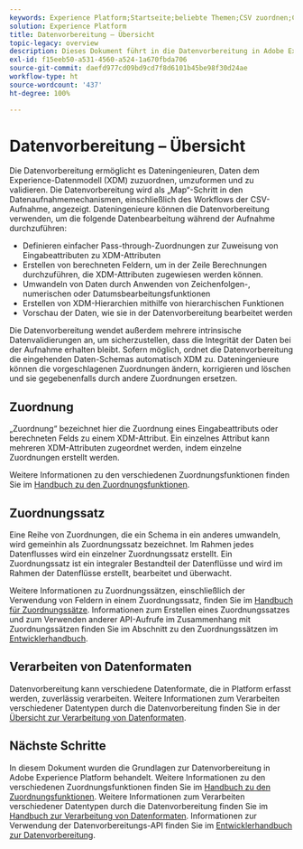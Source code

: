 ```yaml
---
keywords: Experience Platform;Startseite;beliebte Themen;CSV zuordnen;CSV-Datei zuordnen;CSV-Datei zu xdm zuordnen;CSV zu xdm zuordnen;ui-Handbuch;Mapper;Zuordnung;Datenvorbereitung;Datenvorbereitung;Vorbereiten von Daten;
solution: Experience Platform
title: Datenvorbereitung – Übersicht
topic-legacy: overview
description: Dieses Dokument führt in die Datenvorbereitung in Adobe Experience Platform ein.
exl-id: f15eeb50-a531-4560-a524-1a670fbda706
source-git-commit: daefd977cd09bd9cd7f8d6101b45be98f30d24ae
workflow-type: ht
source-wordcount: '437'
ht-degree: 100%

---
```



# Datenvorbereitung – Übersicht

Die Datenvorbereitung ermöglicht es Dateningenieuren, Daten dem Experience-Datenmodell (XDM) zuzuordnen, umzuformen und zu validieren. Die Datenvorbereitung wird als „Map“-Schritt in den Datenaufnahmemechanismen, einschließlich des Workflows der CSV-Aufnahme, angezeigt. Dateningenieure können die Datenvorbereitung verwenden, um die folgende Datenbearbeitung während der Aufnahme durchzuführen:

- Definieren einfacher Pass-through-Zuordnungen zur Zuweisung von Eingabeattributen zu XDM-Attributen
- Erstellen von berechneten Feldern, um in der Zeile Berechnungen durchzuführen, die XDM-Attributen zugewiesen werden können.
- Umwandeln von Daten durch Anwenden von Zeichenfolgen-, numerischen oder Datumsbearbeitungsfunktionen
- Erstellen von XDM-Hierarchien mithilfe von hierarchischen Funktionen
- Vorschau der Daten, wie sie in der Datenvorbereitung bearbeitet werden

Die Datenvorbereitung wendet außerdem mehrere intrinsische Datenvalidierungen an, um sicherzustellen, dass die Integrität der Daten bei der Aufnahme erhalten bleibt. Sofern möglich, ordnet die Datenvorbereitung die eingehenden Daten-Schemas automatisch XDM zu. Dateningenieure können die vorgeschlagenen Zuordnungen ändern, korrigieren und löschen und sie gegebenenfalls durch andere Zuordnungen ersetzen.

## Zuordnung

„Zuordnung“ bezeichnet hier die Zuordnung eines Eingabeattributs oder berechneten Felds zu einem XDM-Attribut. Ein einzelnes Attribut kann mehreren XDM-Attributen zugeordnet werden, indem einzelne Zuordnungen erstellt werden.

Weitere Informationen zu den verschiedenen Zuordnungsfunktionen finden Sie im [Handbuch zu den Zuordnungsfunktionen](./functions.md).

## Zuordnungssatz

Eine Reihe von Zuordnungen, die ein Schema in ein anderes umwandeln, wird gemeinhin als Zuordnungssatz bezeichnet. Im Rahmen jedes Datenflusses wird ein einzelner Zuordnungssatz erstellt. Ein Zuordnungssatz ist ein integraler Bestandteil der Datenflüsse und wird im Rahmen der Datenflüsse erstellt, bearbeitet und überwacht.

Weitere Informationen zu Zuordnungssätzen, einschließlich der Verwendung von Feldern in einem Zuordnungssatz, finden Sie im [Handbuch für Zuordnungssätze](./mapping-set.md). Informationen zum Erstellen eines Zuordnungssatzes und zum Verwenden anderer API-Aufrufe im Zusammenhang mit Zuordnungssätzen finden Sie im Abschnitt zu den Zuordnungssätzen im [Entwicklerhandbuch](./api/mapping-set.md).

## Verarbeiten von Datenformaten

Datenvorbereitung kann verschiedene Datenformate, die in Platform erfasst werden, zuverlässig verarbeiten. Weitere Informationen zum Verarbeiten verschiedener Datentypen durch die Datenvorbereitung finden Sie in der [Übersicht zur Verarbeitung von Datenformaten](./data-handling.md).

## Nächste Schritte

In diesem Dokument wurden die Grundlagen zur Datenvorbereitung in Adobe Experience Platform behandelt. Weitere Informationen zu den verschiedenen Zuordnungsfunktionen finden Sie im [Handbuch zu den Zuordnungsfunktionen](./functions.md). Weitere Informationen zum Verarbeiten verschiedener Datentypen durch die Datenvorbereitung finden Sie im [Handbuch zur Verarbeitung von Datenformaten](./data-handling.md#dates). Informationen zur Verwendung der Datenvorbereitungs-API finden Sie im [Entwicklerhandbuch zur Datenvorbereitung](api/overview.md).
